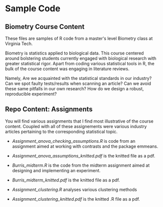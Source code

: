 # Sample Code
## Biometry Course Content
These files are samples of R code from a master's level Biometry class at Virginia Tech. 

Biometry is statistics applied to biological data. This course centered around bolstering students currently engaged with biological research with greater statistical rigor. Apart from coding various statistical tools in R, the bulk of the course content was engaging in literature reviews. 

Namely, Are we acquainted with the statistical standards in our industry? Can we spot faulty tests/results when scanning an article? Can we avoid these same pitfalls in our own research? How do we design a robust, reproducible experiment? 

## Repo Content: Assignments
You will find various assignments that I find most illustrative of the course content. Coupled with all of these assignements were various industry articles pertaining to the corresponding statistical topic.

* *Assignment_anova_checking_assumptions.R* is code from an assignment aimed at working with contrasts and the package emmeans. 
* *Assignment_anova_assumptions_knitted.pdf* is the knitted file as a pdf. 

* *Burris_midterm.R* is the code from the midterm assignment aimed at designing and implementing an experiment. 
* *Burris_midterm_knitted.pdf* is the knitted file as a pdf.

* *Assignment_clustering.R* analyses various clustering methods
* *Assignment_clustering_knitted.pdf* is the knitted .R file as a pdf. 
